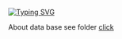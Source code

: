 [![Typing SVG](https://readme-typing-svg.herokuapp.com?color=%2336BCF7&lines=welcome+=^-^=)](https://git.io/typing-svg)



About data base see folder [click](Database)
